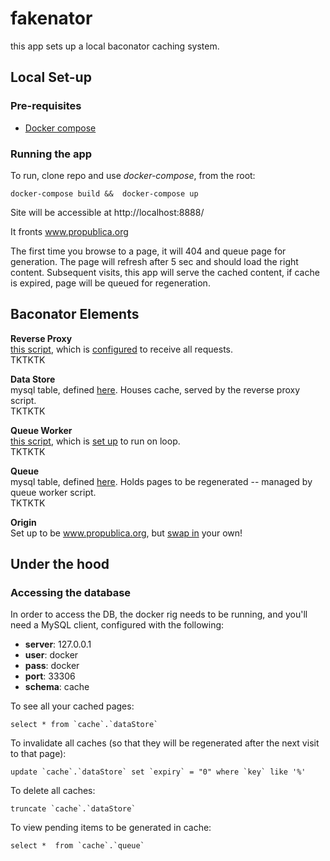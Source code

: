 # fakenator

this app sets up a local baconator caching system.  

## Local Set-up

### Pre-requisites
 - [Docker compose](https://docs.docker.com/compose/install/)

### Running the app  
To run, clone repo and use *docker-compose*, from the root:

`docker-compose build &&  docker-compose up`

Site will be accessible at http://localhost:8888/

It fronts www.propublica.org

The first time you browse to a page, it will 404 and queue page for generation. The page will refresh after 5 sec and should load the right content. Subsequent visits, this app will serve the cached content, if cache is expired, page will be queued for regeneration.

## Baconator Elements

**Reverse Proxy**  
[this script](https://github.com/propublica/fakenator/blob/master/src/reverseProxy.php), which is [configured](https://github.com/propublica/fakenator/blob/master/src/.htaccess) to receive all requests.  
TKTKTK   

**Data Store**  
mysql table, defined [here](https://github.com/propublica/fakenator/blob/master/createTables.sql#L5). Houses cache, served by the reverse proxy script.  
TKTKTK   

**Queue Worker**  
[this script](https://github.com/propublica/fakenator/blob/master/src/queueWorker.php), which is [set up](https://github.com/propublica/fakenator/blob/master/entrypoint.sh#L12) to run on loop.  
TKTKTK   

**Queue**  
mysql table, defined [here](https://github.com/propublica/fakenator/blob/master/createTables.sql#L15). Holds pages to be regenerated -- managed by queue worker script.  
TKTKTK   

**Origin**  
Set up to be www.propublica.org, but [swap in](https://github.com/propublica/fakenator/blob/master/src/queueWorker.php#L93) your own!   


## Under the hood

### Accessing the database
In order to access the DB, the docker rig needs to be running, and you'll need a MySQL client, configured with the following:  
 - **server**: 127.0.0.1
 - **user**: docker
 - **pass**: docker
 - **port**: 33306
 - **schema**: cache

To see all your cached pages:
```
select * from `cache`.`dataStore`
```

To invalidate all caches (so that they will be regenerated after the next visit to that page):
```
update `cache`.`dataStore` set `expiry` = "0" where `key` like '%'
```

To delete all caches:
```
truncate `cache`.`dataStore`
```

To view pending items to be generated in cache:
```
select *  from `cache`.`queue`
```


